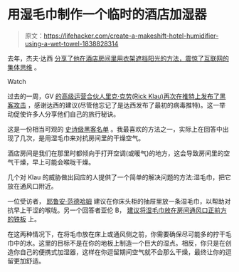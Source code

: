 # 用湿毛巾制作一个临时的酒店加湿器

> 原文：<https://lifehacker.com/create-a-makeshift-hotel-humidifier-using-a-wet-towel-1838828314>

去年，杰夫·达西 [分享了他在酒店房间里用衣架遮挡阳光的方法，震惊了互联网的集体思维](https://lifehacker.com/clip-your-hotel-curtains-shut-with-a-closet-hanger-1825597305) 。

Watch

过去的一周，GV [的高级运营合伙人里克·克劳(Rick Klau)再次在推特上发布了黑客攻击](https://twitter.com/rklau/status/1179965234624286721?ref_src=twsrc%5Etfw%7Ctwcamp%5Etweetembed%7Ctwterm%5E1179965234624286721&ref_url=https%3A%2F%2Fwww.washingtonpost.com%2Ftravel%2Ftips%2Fguy-tweeted-an-ingenious-hotel-room-hack-twitter-responded-with-their-own%2F) ，感谢达西的建议(尽管他忘记了是达西发布了最初的病毒推特)。这一举动促使许多人分享他们自己的旅行秘诀。

这是一份相当可观的 [史诗级黑客名单](https://twitter.com/rklau/status/1179965234624286721?ref_src=twsrc%5Etfw%7Ctwcamp%5Etweetembed%7Ctwterm%5E1179965234624286721&ref_url=https%3A%2F%2Fwww.washingtonpost.com%2Ftravel%2Ftips%2Fguy-tweeted-an-ingenious-hotel-room-hack-twitter-responded-with-their-own%2F) 。我最喜欢的方法之一，实际上在回答中出现了几次，是用湿毛巾来对抗房间里的干燥空气。

酒店房间是我们在那里时都倾向于打开空调(或暖气)的地方，这会导致房间里的空气干燥，早上可能会喉咙干燥。

几个对 Klau 的威胁做出回应的人提供了一个简单的解决问题的方法:湿毛巾，把它放在通风口附近。

一位受访者， [耶鲁安·范德哈姆](https://twitter.com/1sand0s/status/1180373271398760448) 建议在你床头柜的抽屉里放一条湿毛巾，以帮助对抗早上干涩的喉咙。另一个回答者亚伦 B， [建议将湿毛巾放在房间通风口正前方的铁板](https://twitter.com/steamin/status/1180126347924054017) 上。

在这两种情况下，在将毛巾放在床上或通风侧之前，你需要确保尽可能多的拧干毛巾中的水。这里的目标不是在你的地板上制造一个巨大的湿点。相反，你只是在创造你自己的便携式加湿器，这样在你逗留期间空气就不会那么干燥，最终让你的逗留更加舒适。